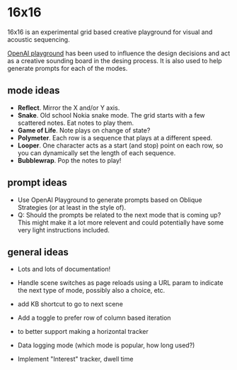 # 16x16

16x16 is an experimental grid based creative playground for visual and acoustic sequencing.

[OpenAI playground](https://beta.openai.com/playground) has been used to influence the design decisions and act as a creative sounding board in the desing process. It is also used to help generate prompts for each of the modes.



## mode ideas

- **Reflect**. Mirror the X and/or Y axis.
- **Snake**. Old school Nokia snake mode. The grid starts with a few scattered notes. Eat notes to play them.
- **Game of Life**. Note plays on change of state?
- **Polymeter**. Each row is a sequence that plays at a different speed.
- **Looper**. One character acts as a start (and stop) point on each row, so you can dynamically set the length of each sequence.
- **Bubblewrap**. Pop the notes to play!



## prompt ideas

- Use OpenAI Playground to generate prompts based on Oblique Strategies (or at least in the style of).
- Q: Should the prompts be related to the next mode that is coming up? This might make it a lot more relevent and could potentially have some very light instructions included.



## general ideas

- Lots and lots of documentation!
- Handle scene switches as page reloads using a URL param to indicate the next type of mode, possibly also a choice, etc.
- add KB shortcut to go to next scene
- Add a toggle to prefer row of column based iteration
- to better support making a horizontal tracker

- Data logging mode (which mode is popular, how long used?)
- Implement "Interest" tracker, dwell time